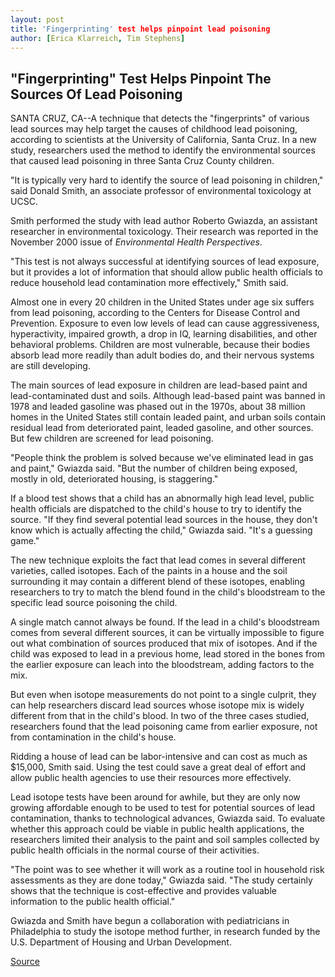 ```yaml
---
layout: post
title: 'Fingerprinting' test helps pinpoint lead poisoning
author: [Erica Klarreich, Tim Stephens]
---
```


## "Fingerprinting" Test Helps Pinpoint The Sources Of Lead Poisoning

SANTA CRUZ, CA--A technique that detects the "fingerprints" of various lead sources may help target the causes of childhood lead poisoning, according to scientists at the University of California, Santa Cruz. In a new study, researchers used the method to identify the environmental sources that caused lead poisoning in three Santa Cruz County children.

"It is typically very hard to identify the source of lead poisoning in children," said Donald Smith, an associate professor of environmental toxicology at UCSC.

Smith performed the study with lead author Roberto Gwiazda, an assistant researcher in environmental toxicology. Their research was reported in the November 2000 issue of _Environmental Health Perspectives_.

"This test is not always successful at identifying sources of lead exposure, but it provides a lot of information that should allow public health officials to reduce household lead contamination more effectively," Smith said.

Almost one in every 20 children in the United States under age six suffers from lead poisoning, according to the Centers for Disease Control and Prevention. Exposure to even low levels of lead can cause aggressiveness, hyperactivity, impaired growth, a drop in IQ, learning disabilities, and other behavioral problems. Children are most vulnerable, because their bodies absorb lead more readily than adult bodies do, and their nervous systems are still developing.

The main sources of lead exposure in children are lead-based paint and lead-contaminated dust and soils. Although lead-based paint was banned in 1978 and leaded gasoline was phased out in the 1970s, about 38 million homes in the United States still contain leaded paint, and urban soils contain residual lead from deteriorated paint, leaded gasoline, and other sources. But few children are screened for lead poisoning.

"People think the problem is solved because we've eliminated lead in gas and paint," Gwiazda said. "But the number of children being exposed, mostly in old, deteriorated housing, is staggering."

If a blood test shows that a child has an abnormally high lead level, public health officials are dispatched to the child's house to try to identify the source. "If they find several potential lead sources in the house, they don't know which is actually affecting the child," Gwiazda said. "It's a guessing game."

The new technique exploits the fact that lead comes in several different varieties, called isotopes. Each of the paints in a house and the soil surrounding it may contain a different blend of these isotopes, enabling researchers to try to match the blend found in the child's bloodstream to the specific lead source poisoning the child.

A single match cannot always be found. If the lead in a child's bloodstream comes from several different sources, it can be virtually impossible to figure out what combination of sources produced that mix of isotopes. And if the child was exposed to lead in a previous home, lead stored in the bones from the earlier exposure can leach into the bloodstream, adding factors to the mix.

But even when isotope measurements do not point to a single culprit, they can help researchers discard lead sources whose isotope mix is widely different from that in the child's blood. In two of the three cases studied, researchers found that the lead poisoning came from earlier exposure, not from contamination in the child's house.

Ridding a house of lead can be labor-intensive and can cost as much as $15,000, Smith said. Using the test could save a great deal of effort and allow public health agencies to use their resources more effectively.

Lead isotope tests have been around for awhile, but they are only now growing affordable enough to be used to test for potential sources of lead contamination, thanks to technological advances, Gwiazda said. To evaluate whether this approach could be viable in public health applications, the researchers limited their analysis to the paint and soil samples collected by public health officials in the normal course of their activities.

"The point was to see whether it will work as a routine tool in household risk assessments as they are done today," Gwiazda said. "The study certainly shows that the technique is cost-effective and provides valuable information to the public health official."

Gwiazda and Smith have begun a collaboration with pediatricians in Philadelphia to study the isotope method further, in research funded by the U.S. Department of Housing and Urban Development.

[Source](http://www1.ucsc.edu/news_events/press_releases/01-02/lead.html "Permalink to 'Fingerprinting' test helps pinpoint lead poisoning")